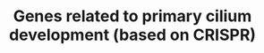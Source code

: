 ---
annotations:
- id: PW:0000103
  parent: regulatory pathway
  type: Pathway Ontology
  value: transport pathway
authors:
- DeSl
- Fehrhart
description: The primary cilium is related Hedgehog signaling, embryonic and brain[https://www.ncbi.nlm.nih.gov/pubmed/29030052]
  development. When it is disregulated, it leads to ciliopathies[https://www.ncbi.nlm.nih.gov/pubmed/21210154].  The
  genes in this pathway are related to several ciliary structures, which have been
  discovered with genome-wide CRISPR-mediated gene disruption.
last-edited: 2020-06-22
organisms:
- Homo sapiens
redirect_from:
- /index.php/Pathway:WP4536
- /instance/WP4536
revision: null
schema-jsonld:
- '@context': https://schema.org/
  '@id': https://wikipathways.github.io/pathways/WP4536.html
  '@type': Dataset
  creator:
    '@type': Organization
    name: WikiPathways
  description: The primary cilium is related Hedgehog signaling, embryonic and brain[https://www.ncbi.nlm.nih.gov/pubmed/29030052]
    development. When it is disregulated, it leads to ciliopathies[https://www.ncbi.nlm.nih.gov/pubmed/21210154].  The
    genes in this pathway are related to several ciliary structures, which have been
    discovered with genome-wide CRISPR-mediated gene disruption.
  keywords:
  - ARL13B
  - ARL3
  - ARL6
  - ARMC9
  - B9D1
  - BBS1
  - BBS10
  - BBS12
  - BBS2
  - BBS4
  - BBS5
  - BBS7
  - BBS9
  - BGD2
  - C2CD3
  - C5orf42
  - CBY1
  - CC2D2A
  - CDK20
  - CEP104
  - CEP120
  - CEP162
  - CEP19
  - CEP192
  - CEP295
  - CEP44
  - CEP76
  - CEP83
  - CEP97
  - CLUAP1
  - DYNC2H1
  - DYNC2LI1
  - DYNLL1
  - DYNLT1
  - EFCAB7
  - EVC
  - EVC2
  - FAM92A
  - FBF1
  - FGFR1OP
  - FOPNL
  - FUZ
  - HSPB11
  - ICK
  - IFT122
  - IFT140
  - IFT172
  - IFT20
  - IFT27
  - IFT43
  - IFT46
  - IFT52
  - IFT57
  - IFT74
  - IFT80
  - IFT81
  - IFT88
  - INPP5E
  - IQCE
  - KATNB1
  - KIAA0753
  - KIF3A
  - KIF3B
  - KIFAP3
  - LZTFL1
  - MIB1
  - MKKS
  - MKS1
  - OFD1
  - PIBF1
  - RAB23
  - RABL2A
  - RPGRIP1L
  - RSG1
  - SASS6
  - SCLT1
  - TCTEX1D2
  - TCTN1
  - TCTN2
  - TCTN3
  - TEDC1
  - TEDC2
  - TMEM107
  - TMEM17
  - TMEM216
  - TMEM231
  - TMEM67
  - TRAF3IP1
  - TRAPPC11
  - TTBK2
  - TTC21B
  - TTC23
  - TTC26
  - TTC30B
  - TTC8
  - TUBD1
  - TUBE1
  - TULP3
  - TXNDC15
  - WDPCP
  - WDR19
  - WDR34
  - WDR35
  - WDR60
  license: CC0
  name: Genes related to primary cilium development (based on CRISPR)
seo: CreativeWork
title: Genes related to primary cilium development (based on CRISPR)
wpid: WP4536
---